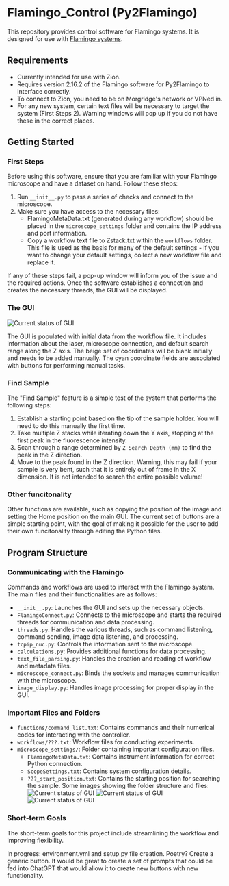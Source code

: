 # Flamingo_Control (Py2Flamingo)

This repository provides control software for Flamingo systems. It is designed for use with [Flamingo systems](https://huiskenlab.com/resources/).

## Requirements
- Currently intended for use with Zion.
- Requires version 2.16.2 of the Flamingo software for Py2Flamingo to interface correctly.
- To connect to Zion, you need to be on Morgridge's network or VPNed in.
- For any new system, certain text files will be necessary to target the system (First Steps 2). Warning windows will pop up if you do not have these in the correct places.

## Getting Started

### First Steps
Before using this software, ensure that you are familiar with your Flamingo microscope and have a dataset on hand. Follow these steps:

1. Run `__init__.py` to pass a series of checks and connect to the microscope.
2. Make sure you have access to the necessary files:
   - FlamingoMetaData.txt (generated during any workflow) should be placed in the `microscope_settings` folder and contains the IP address and port information.
   - Copy a workflow text file to Zstack.txt within the `workflows` folder. This file is used as the basis for many of the default settings - if you want to change your default settings, collect a new workflow file and replace it.

If any of these steps fail, a pop-up window will inform you of the issue and the required actions. Once the software establishes a connection and creates the necessary threads, the GUI will be displayed.

### The GUI
![Current status of GUI](https://github.com/uw-loci/Flamingo_Control/blob/main/images/GUI.png?raw=true)

The GUI is populated with initial data from the workflow file. It includes information about the laser, microscope connection, and default search range along the Z axis. The beige set of coordinates will be blank initially and needs to be added manually. The cyan coordinate fields are associated with buttons for performing manual tasks.

### Find Sample
The "Find Sample" feature is a simple test of the system that performs the following steps:
1. Establish a starting point based on the tip of the sample holder. You will need to do this manually the first time.
2. Take multiple Z stacks while iterating down the Y axis, stopping at the first peak in the fluorescence intensity.
3. Scan through a range determined by `Z Search Depth (mm)` to find the peak in the Z direction.
4. Move to the peak found in the Z direction.
Warning, this may fail if your sample is very bent, such that it is entirely out of frame in the X dimension. It is not intended to search the entire possible volume!

### Other funcitonality
Other functions are available, such as copying the position of the image and setting the Home position on the main GUI. The current set of buttons are a simple starting point, with the goal of making it possible for the user to add their own funcitonality through editing the Python files.

## Program Structure

### Communicating with the Flamingo
Commands and workflows are used to interact with the Flamingo system. The main files and their functionalities are as follows:

- `__init__.py`: Launches the GUI and sets up the necessary objects.
- `FlamingoConnect.py`: Connects to the microscope and starts the required threads for communication and data processing.
- `threads.py`: Handles the various threads, such as command listening, command sending, image data listening, and processing.
- `tcpip_nuc.py`: Controls the information sent to the microscope.
- `calculations.py`: Provides additional functions for data processing.
- `text_file_parsing.py`: Handles the creation and reading of workflow and metadata files.
- `microscope_connect.py`: Binds the sockets and manages communication with the microscope.
- `image_display.py`: Handles image processing for proper display in the GUI.

### Important Files and Folders
- `functions/command_list.txt`: Contains commands and their numerical codes for interacting with the controller.
- `workflows/???.txt`: Workflow files for conducting experiments.
- `microscope_settings/`: Folder containing important configuration files.
   - `FlamingoMetaData.txt`: Contains instrument information for correct Python connection.
   - `ScopeSettings.txt`: Contains system configuration details.
   - `???_start_position.txt`: Contains the starting position for searching the sample.
Some images showing the folder structure and files:
![Current status of GUI](https://github.com/uw-loci/Flamingo_Control/blob/main/images/Folder_structure.png?raw=true)
![Current status of GUI](https://github.com/uw-loci/Flamingo_Control/blob/main/images/microscope_settings_folder.png?raw=true)
![Current status of GUI](https://github.com/uw-loci/Flamingo_Control/blob/main/images/Output_png_folder.png?raw=true)
### Short-term Goals
The short-term goals for this project include streamlining the workflow and improving flexibility.

In progress: environment.yml and setup.py file creation. Poetry? Create a generic button. It would be great to create a set of prompts that could be fed into ChatGPT that would allow it to create new buttons with new functionality.